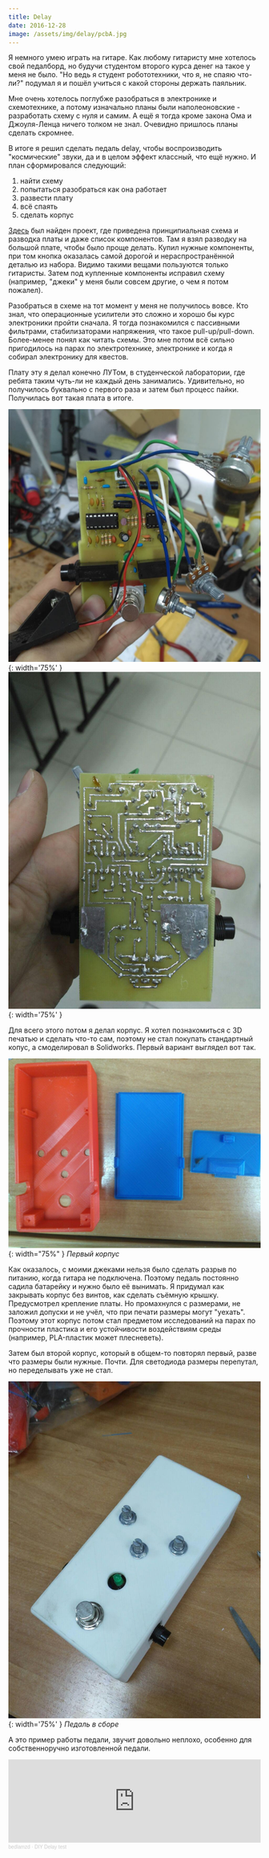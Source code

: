 ```yaml
---
title: Delay
date: 2016-12-28
image: /assets/img/delay/pcbA.jpg
---
```


Я немного умею играть на гитаре. Как любому гитаристу мне хотелось свой педалборд, но будучи студентом второго курса
денег на такое у меня не было. "Но ведь я студент робототехники, что я, не спаяю что-ли?" подумал я и пошёл учиться с
какой стороны держать паяльник.

<!--cut!-->

Мне очень хотелось поглубже разобраться в электронике и схемотехнике, а потому изначально планы были наполеоновские - 
разработать схему с нуля и самим. А ещё я тогда кроме закона Ома и Джоуля-Ленца ничего толком не знал. Очевидно пришлось
планы сделать скромнее.

В итоге я решил сделать педаль delay, чтобы воспроизводить "космические" звуки, да и в целом эффект классный, что ещё
нужно. И план сформировался следующий:

1. найти схему
2. попытаться разобраться как она работает
3. развести плату
4. всё спаять
5. сделать корпус

[Здесь](https://guitar-gear.ru/2016/deep-blie-delay/) был найден проект, где приведена принципиальная схема и разводка
платы и даже список компонентов. Там я взял разводку на большой плате, чтобы было проще делать. Купил нужные компоненты,
при том кнопка оказалась самой дорогой и нераспространённой деталью из набора. Видимо такими вещами пользуются только
гитаристы. Затем под купленные компоненты исправил схему (например, "джеки" у меня были совсем другие, о чем я потом 
пожалел).

Разобраться в схеме на тот момент у меня не получилось вовсе. Кто знал, что операционные усилители это сложно и хорошо бы
курс электроники пройти сначала. Я тогда познакомился с пассивными фильтрами, стабилизаторами напряжения, что такое
pull-up/pull-down. Более-менее понял как читать схемы. Это мне потом всё сильно пригодилось на парах по электротехнике,
электронике и когда я собирал электронику для квестов.

Плату эту я делал конечно ЛУТом, в студенческой лаборатории, где ребята таким чуть-ли не каждый день занимались.
Удивительно, но получилось буквально с первого раза и затем был процесс пайки. Получилась вот такая плата в итоге.

![Плата с лицевой стороны](/assets/img/delay/pcbA.jpg){: width='75%' }
![Плата с обратной стороны](/assets/img/delay/pcbB.jpg){: width='75%' }

Для всего этого потом я делал корпус. Я хотел познакомиться с 3D печатью и сделать что-то сам, поэтому не стал покупать
стандартный копус, а смоделировал в Solidworks. Первый вариант выглядел вот так.

![Первый корпус](/assets/img/delay/box_1.jpg){: width="75%" } *Первый корпус*

Как оказалось, с моими джеками нельзя было сделать разрыв по питанию, когда гитара не подключена. Поэтому педаль постоянно
садила батарейку и нужно было её вынимать. Я придумал как закрывать корпус без винтов, как сделать съёмную крышку. 
Предусмотрел крепление платы. Но промахнулся с размерами, не заложил допуски и не учёл, что при печати размеры могут 
"уехать". Поэтому этот корпус потом стал предметом исследований на парах по прочности пластика и его устойчивости 
воздействиям среды (например, PLA-пластик может плесневеть).

Затем был второй корпус, который в общем-то повторял первый, разве что размеры были нужные. Почти. Для светодиода размеры
перепутал, но переделывать уже не стал.

![Педаль в сборе](/assets/img/delay/final.jpg){: width='75%' }
*Педаль в сборе*

А это пример работы педали, звучит довольно неплохо, особенно для собственноручно изготовленной педали.
<iframe width="100%" height="166" scrolling="no" frameborder="no" allow="autoplay" src="https://w.soundcloud.com/player/?url=https%3A//api.soundcloud.com/tracks/584613843&color=%23ff5500&auto_play=false&hide_related=false&show_comments=true&show_user=true&show_reposts=false&show_teaser=true"></iframe><div style="font-size: 10px; color: #cccccc;line-break: anywhere;word-break: normal;overflow: hidden;white-space: nowrap;text-overflow: ellipsis; font-family: Interstate,Lucida Grande,Lucida Sans Unicode,Lucida Sans,Garuda,Verdana,Tahoma,sans-serif;font-weight: 100;"><a href="https://soundcloud.com/bedlamzd" title="bedlamzd" target="_blank" style="color: #cccccc; text-decoration: none;">bedlamzd</a> · <a href="https://soundcloud.com/bedlamzd/diy-delay-test" title="DIY Delay test" target="_blank" style="color: #cccccc; text-decoration: none;">DIY Delay test</a></div>
